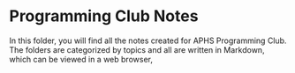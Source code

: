 # Programming Club Notes

In this folder, you will find all the notes created for APHS Programming Club. The folders are categorized by topics and all are written in Markdown, which can be viewed in a web browser,